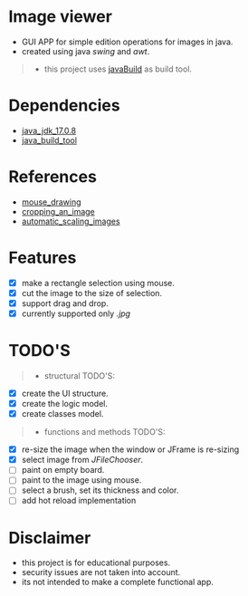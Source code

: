 # Image viewer
- GUI APP for simple edition operations for images in java.
- created using java *swing* and *awt*.
>- this project uses [javaBuild](https://github.com/AlfonsoG-dev/javaBuild) as build tool.

# Dependencies
- [java_jdk_17.0.8](https://www.oracle.com/java/technologies/javase/jdk17-archive-downloads.html)
- [java_build_tool](https://github.com/AlfonsoG-dev/javaBuild)

# References
- [mouse_drawing](http://www.java2s.com/Tutorials/Java/Graphics_How_to/Screen/Screen_shoot_capture_and_select_an_area_to_cut_with_mouse.htm)
- [cropping_an_image](https://copyprogramming.com/howto/how-do-i-crop-an-image-in-java)
- [automatic_scaling_images](https://www.codejava.net/java-se/graphics/drawing-an-image-with-automatic-scaling)

# Features
- [x] make a rectangle selection using mouse.
- [x] cut the image to the size of selection.
- [x] support drag and drop.
- [x] currently supported only *.jpg*

# TODO'S
>- structural TODO'S:
- [x] create the UI structure.
- [x] create the logic model.
- [x] create classes model.
>- functions and methods TODO'S:
- [x] re-size the image when the window or JFrame is re-sizing
- [x] select image from *JFileChooser*.
- [ ] paint on empty board.
- [ ] paint to the image using mouse.
- [ ] select a brush, set its thickness and color.
- [ ] add hot reload implementation

# Disclaimer
- this project is for educational purposes.
- security issues are not taken into account.
- its not intended to make a complete functional app.
